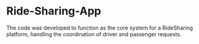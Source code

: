 # Ride-Sharing-App
The code was developed to function as the core system for a RideSharing platform, handling the coordination of driver and passenger requests.
